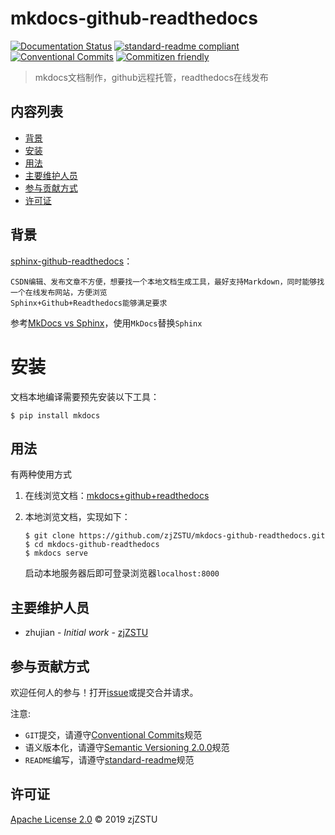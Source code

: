 
# mkdocs-github-readthedocs

[![Documentation Status](https://readthedocs.org/projects/zj-sphinx-github-readthedocs/badge/?version=latest)](https://zj-sphinx-github-readthedocs.readthedocs.io/en/latest/?badge=latest) [![standard-readme compliant](https://img.shields.io/badge/standard--readme-OK-green.svg?style=flat-square)](https://github.com/RichardLitt/standard-readme) [![Conventional Commits](https://img.shields.io/badge/Conventional%20Commits-1.0.0-yellow.svg)](https://conventionalcommits.org) [![Commitizen friendly](https://img.shields.io/badge/commitizen-friendly-brightgreen.svg)](http://commitizen.github.io/cz-cli/)

>  mkdocs文档制作，github远程托管，readthedocs在线发布

## 内容列表

- [背景](#背景)
- [安装](#安装)
- [用法](#用法)
- [主要维护人员](#主要维护人员)
- [参与贡献方式](#参与贡献方式)
- [许可证](#许可证)

## 背景

[sphinx-github-readthedocs](https://blog.csdn.net/u012005313/article/details/85055398)：

```
CSDN编辑、发布文章不方便，想要找一个本地文档生成工具，最好支持Markdown，同时能够找一个在线发布网站，方便浏览
Sphinx+Github+Readthedocs能够满足要求
```

参考[MkDocs vs Sphinx](https://zhujian.tech/posts/50a5fdf2.html)，使用`MkDocs`替换`Sphinx`

# 安装

文档本地编译需要预先安装以下工具：

```
$ pip install mkdocs
```

## 用法

有两种使用方式

1. 在线浏览文档：[mkdocs+github+readthedocs](https://zj-sphinx-github-readthedocs.readthedocs.io/en/latest/index.html)

2. 本地浏览文档，实现如下：

    ```
    $ git clone https://github.com/zjZSTU/mkdocs-github-readthedocs.git
    $ cd mkdocs-github-readthedocs
    $ mkdocs serve
    ```
   启动本地服务器后即可登录浏览器`localhost:8000`

## 主要维护人员

* zhujian - *Initial work* - [zjZSTU](https://github.com/zjZSTU)

## 参与贡献方式

欢迎任何人的参与！打开[issue](https://github.com/zjZSTU/sphinx-github-readthedocs/issues)或提交合并请求。

注意:

* `GIT`提交，请遵守[Conventional Commits](https://www.conventionalcommits.org/en/v1.0.0-beta.4/)规范
* 语义版本化，请遵守[Semantic Versioning 2.0.0](https://semver.org)规范
* `README`编写，请遵守[standard-readme](https://github.com/RichardLitt/standard-readme)规范

## 许可证

[Apache License 2.0](LICENSE) © 2019 zjZSTU
